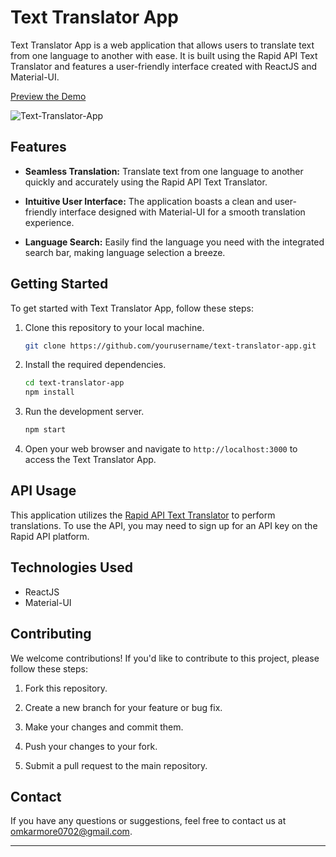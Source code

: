 

# Text Translator App

Text Translator App is a web application that allows users to translate text from one language to another with ease. It is built using the Rapid API Text Translator and features a user-friendly interface created with ReactJS and Material-UI.

[Preview the Demo](https://text-translator-hrgr9hmxd-omkar01111.vercel.app/)


![Text-Translator-App](https://github.com/omkar01111/Text-Translator-App/assets/92498781/3d6bfb8e-d612-46b7-b374-6ea0ab2a2a95)

## Features

- **Seamless Translation:** Translate text from one language to another quickly and accurately using the Rapid API Text Translator.

- **Intuitive User Interface:** The application boasts a clean and user-friendly interface designed with Material-UI for a smooth translation experience.

- **Language Search:** Easily find the language you need with the integrated search bar, making language selection a breeze.

## Getting Started

To get started with Text Translator App, follow these steps:

1. Clone this repository to your local machine.

   ```bash
   git clone https://github.com/yourusername/text-translator-app.git
   ```

2. Install the required dependencies.

   ```bash
   cd text-translator-app
   npm install
   ```

3. Run the development server.

   ```bash
   npm start
   ```

4. Open your web browser and navigate to `http://localhost:3000` to access the Text Translator App.

## API Usage

This application utilizes the [Rapid API Text Translator](https://rapidapi.com/dickyagustin/api/text-translator2/) to perform translations. To use the API, you may need to sign up for an API key on the Rapid API platform.

## Technologies Used

- ReactJS
- Material-UI

## Contributing

We welcome contributions! If you'd like to contribute to this project, please follow these steps:

1. Fork this repository.

2. Create a new branch for your feature or bug fix.

3. Make your changes and commit them.

4. Push your changes to your fork.

5. Submit a pull request to the main repository.


## Contact

If you have any questions or suggestions, feel free to contact us at omkarmore0702@gmail.com.

---


